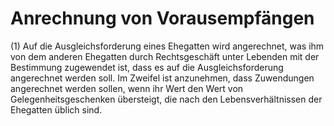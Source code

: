 # Anrechnung von Vorausempfängen

(1) Auf die Ausgleichsforderung eines Ehegatten wird angerechnet, was ihm von dem anderen Ehegatten durch Rechtsgeschäft unter Lebenden mit der Bestimmung zugewendet ist, dass es auf die Ausgleichsforderung angerechnet werden soll. Im Zweifel ist anzunehmen, dass Zuwendungen angerechnet werden sollen, wenn ihr Wert den Wert von Gelegenheitsgeschenken übersteigt, die nach den Lebensverhältnissen der Ehegatten üblich sind.